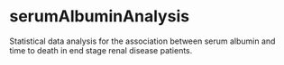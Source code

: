 # serumAlbuminAnalysis
Statistical data analysis for the association between serum albumin and time to death in end stage renal disease patients.
